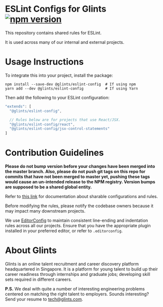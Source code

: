 # ESLint Configs for Glints [![npm version](https://badge.fury.io/js/%40glints%2Feslint-config.svg)](https://badge.fury.io/js/%40glints%2Feslint-config)

This repository contains shared rules for ESLint.

It is used across many of our internal and external projects.

# Usage Instructions

To integrate this into your project, install the package:

```
npm install --save-dev @glints/eslint-config  # If using npm
yarn add --dev @glints/eslint-config          # If using Yarn
```

Then add the following to your ESLint configuration:

```js
"extends": [
  "@glints/eslint-config",

  // Rules below are for projects that use React/JSX.
  "@glints/eslint-config/react",
  "@glints/eslint-config/jsx-control-statements"
]
```

# Contribution Guidelines

**Please do not bump version before your changes have been merged into the master branch. Also, please do not push git tags on this repo for commits that have not been merged to master yet, pushing these tags would cause an un-intended release to the NPM registry. Version bumps are supposed to be a shared global entity.**

Refer to [this link](https://eslint.org/docs/developer-guide/shareable-configs) for documentation about sharable configurations and rules.

Before modifying the rules, please notify the codebase owners because it may impact many downstream projects.

We use [EditorConfig](https://editorconfig.org) to maintain consistent line-ending and indentation rules across all our projects. Ensure that you have the appropriate plugin installed in your preferred editor, or refer to `.editorconfig`.

# About Glints

Glints is an online talent recruitment and career discovery platform headquartered in Singapore. It is a platform for young talent to build up their career readiness through internships and graduate jobs; developing skill sets required in different careers.

**P.S.** We deal with quite a number of interesting engineering problems centered on matching the right talent to employers. Sounds interesting? Send your resume to tech@glints.com.
